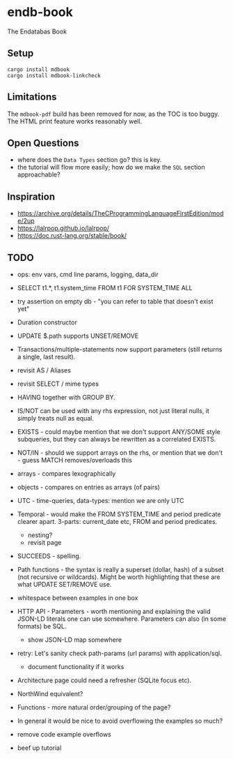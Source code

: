 # endb-book

The Endatabas Book

## Setup

```
cargo install mdbook
cargo install mdbook-linkcheck
```

## Limitations

The `mdbook-pdf` build has been removed for now, as the TOC is too buggy.
The HTML print feature works reasonably well.

## Open Questions

* where does the `Data Types` section go? this is key.
* the tutorial will flow more easily; how do we make the `SQL` section approachable?

## Inspiration

* https://archive.org/details/TheCProgrammingLanguageFirstEdition/mode/2up
* https://lalrpop.github.io/lalrpop/
* https://doc.rust-lang.org/stable/book/

## TODO

* ops: env vars, cmd line params, logging, data_dir
* SELECT t1.*, t1.system_time FROM t1 FOR SYSTEM_TIME ALL
* try assertion on empty db - "you can refer to table that doesn't exist yet"
* Duration constructor
* UPDATE $.path supports UNSET/REMOVE
* Transactions/multiple-statements now support parameters (still returns a single, last result).
* revisit AS / Aliases
* revisit SELECT / mime types
* HAVING together with GROUP BY.
* IS/NOT can be used with any rhs expression, not just literal nulls, it simply treats null as equal.
* EXISTS - could maybe mention that we don't support ANY/SOME style subqueries, but they can always be rewritten as a correlated EXISTS.
* NOT/IN - should we support arrays on the rhs, or mention that we don't - guess MATCH removes/overloads this
* arrays - compares lexographically
* objects - compares on entries as arrays (of pairs)
* UTC - time-queries, data-types: mention we are only UTC
* Temporal - would make the FROM SYSTEM_TIME and period predicate clearer apart. 3-parts: current_date etc, FROM and period predicates.
    * nesting?
    * revisit page
* SUCCEEDS - spelling.
* Path functions - the syntax is really a superset (dollar, hash) of a subset (not recursive or wildcards). Might be worth highlighting that these are what UPDATE SET/REMOVE use.
* whitespace between examples in one box
* HTTP API - Parameters - worth mentioning and explaining the valid JSON-LD literals one can use somewhere. Parameters can also (in some formats) be SQL.
    * show JSON-LD map somewhere
* retry: Let's sanity check path-params (url params) with application/sql.
    * document functionality if it works

* Architecture page could need a refresher (SQLite focus etc).
* NorthWind equivalent?
* Functions - more natural order/grouping of the page?
* In general it would be nice to avoid overflowing the examples so much?

* remove code example overflows
* beef up tutorial
